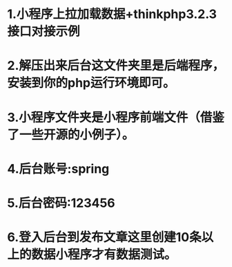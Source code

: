 # 1.小程序上拉加载数据+thinkphp3.2.3接口对接示例

# 2.解压出来后台这文件夹里是后端程序，安装到你的php运行环境即可。

# 3.小程序文件夹是小程序前端文件（借鉴了一些开源的小例子）。

# 4.后台账号:spring

# 5.后台密码:123456

# 6.登入后台到发布文章这里创建10条以上的数据小程序才有数据测试。
